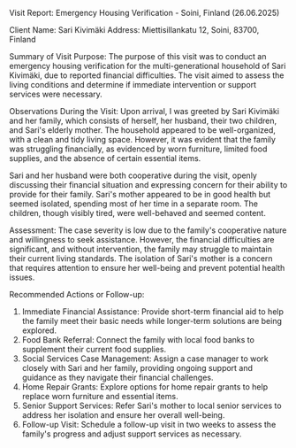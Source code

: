  Visit Report: Emergency Housing Verification - Soini, Finland (26.06.2025)

Client Name: Sari Kivimäki
Address: Miettisillankatu 12, Soini, 83700, Finland

Summary of Visit Purpose:
The purpose of this visit was to conduct an emergency housing verification for the multi-generational household of Sari Kivimäki, due to reported financial difficulties. The visit aimed to assess the living conditions and determine if immediate intervention or support services were necessary.

Observations During the Visit:
Upon arrival, I was greeted by Sari Kivimäki and her family, which consists of herself, her husband, their two children, and Sari's elderly mother. The household appeared to be well-organized, with a clean and tidy living space. However, it was evident that the family was struggling financially, as evidenced by worn furniture, limited food supplies, and the absence of certain essential items.

Sari and her husband were both cooperative during the visit, openly discussing their financial situation and expressing concern for their ability to provide for their family. Sari's mother appeared to be in good health but seemed isolated, spending most of her time in a separate room. The children, though visibly tired, were well-behaved and seemed content.

Assessment:
The case severity is low due to the family's cooperative nature and willingness to seek assistance. However, the financial difficulties are significant, and without intervention, the family may struggle to maintain their current living standards. The isolation of Sari's mother is a concern that requires attention to ensure her well-being and prevent potential health issues.

Recommended Actions or Follow-up:
1. Immediate Financial Assistance: Provide short-term financial aid to help the family meet their basic needs while longer-term solutions are being explored.
2. Food Bank Referral: Connect the family with local food banks to supplement their current food supplies.
3. Social Services Case Management: Assign a case manager to work closely with Sari and her family, providing ongoing support and guidance as they navigate their financial challenges.
4. Home Repair Grants: Explore options for home repair grants to help replace worn furniture and essential items.
5. Senior Support Services: Refer Sari's mother to local senior services to address her isolation and ensure her overall well-being.
6. Follow-up Visit: Schedule a follow-up visit in two weeks to assess the family's progress and adjust support services as necessary.